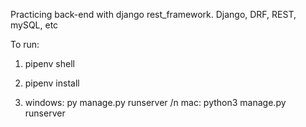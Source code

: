 Practicing back-end with django rest_framework. Django, DRF, REST, mySQL, etc



To run:

1) pipenv shell

2) pipenv install

3) windows: py manage.py runserver /n
   mac: python3 manage.py runserver
